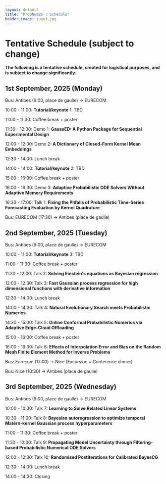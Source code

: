 ```yaml
---
layout: default
title: "ProbNum25 : Schedule"
header_image: juan3.jpg
---
```



# Tentative Schedule (subject to change) 

**The following is a tentative schedule, created for logistical purposes, and is subject to change significantly.** 

## 1st September, 2025 (Monday)  
Bus: Antibes (9:00, place de gaulle) -> EURECOM

10:00 - 11:00: **Tutorial/keynote** 1: TBD

11:00 - 11:30: Coffee break + poster

11:30 - 12:00: Demo 1: **GaussED: A Python Package for Sequential Experimental Design**

12:00 - 12:30: Demo 2: **A Dictionary of Closed-Form Kernel Mean Embeddings**

12:30 - 14:00: Lunch break

14:00 - 14:00: **Tutorial/keynote** 2: TBD

15:00 - 16:00: Coffee break + poster

16:00 - 16:30: Demo 3: **Adaptive Probabilistic ODE Solvers Without Adaptive Memory Requirements**

16:30 - 17:00: Talk 1: **Fixing the Pitfalls of Probabilistic Time-Series Forecasting Evaluation by Kernel Quadrature**

Bus: EURECOM (17:30) -> Antibes (place de gaulle)


## 2nd September, 2025 (Tuesday)  
Bus: Antibes (9:00, place de gaulle) -> EURECOM

10:00 - 11:00: **Tutorial/keynote** 3: TBD

11:00 - 11:30: Coffee break + poster

11:30 - 12:00: Talk 2: **Solving Einstein's equations as Bayesian regression**  

12:00 - 12:30: Talk 3: **Fast Gaussian process regression for high dimensional functions with derivative information**

12:30 - 14:00: Lunch break  

14:00 - 14:30: Talk 4: **Natural Evolutionary Search meets Probabilistic Numerics**
 
14:30 - 15:00: Talk 5: **Online Conformal Probabilistic Numerics via Adaptive Edge-Cloud Offloading** 


15:00 - 16:00: Coffee break + poster

16:00 - 16:30: Talk 6: **Effects of Interpolation Error and Bias on the Random Mesh Finite Element Method for Inverse Problems**  

Bus: Eurecom (17:00)  -> Nice  (Excursion + Conference dinner)

Bus: Nice (10:30) -> Antibes (place de gaulle)


## 3rd September, 2025 (Wednesday)  

Bus: Antibes (9:00, place de gaulle) -> EURECOM

10:00 - 10:30: Talk 7: **Learning to Solve Related Linear Systems**
 
10:30 - 11:00: Talk 8: **Bayesian autoregression to optimize temporal Matérn-kernel Gaussian process hyperparameters**

11:00 - 11:30: Coffee break + poster

11:30 - 12:00: Talk 9: **Propagating Model Uncertainty through Filtering-based Probabilistic Numerical ODE Solvers**

12:00 - 12:30: Talk 10: **Randomised Postiterations for Calibrated BayesCG**

12:30 - 14:00: Lunch break 

14:00 - 14:30: Closing

